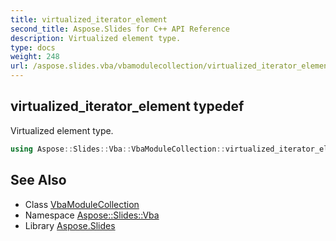 ```yaml
---
title: virtualized_iterator_element
second_title: Aspose.Slides for C++ API Reference
description: Virtualized element type.
type: docs
weight: 248
url: /aspose.slides.vba/vbamodulecollection/virtualized_iterator_element/
---
```

## virtualized_iterator_element typedef


Virtualized element type.

```cpp
using Aspose::Slides::Vba::VbaModuleCollection::virtualized_iterator_element =  typename iterator_holder_type::virtualized_iterator_element
```

## See Also

* Class [VbaModuleCollection](../)
* Namespace [Aspose::Slides::Vba](../../)
* Library [Aspose.Slides](../../../)
